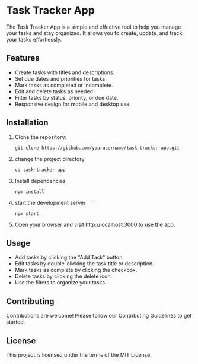 # Task Tracker App

The Task Tracker App is a simple and effective tool to help you manage your tasks and stay organized. It allows you to create, update, and track your tasks effortlessly.

## Features

- Create tasks with titles and descriptions.
- Set due dates and priorities for tasks.
- Mark tasks as completed or incomplete.
- Edit and delete tasks as needed.
- Filter tasks by status, priority, or due date.
- Responsive design for mobile and desktop use.

## Installation

1. Clone the repository:

   ```
   git clone https://github.com/yourusername/task-tracker-app.git
   ```

1. change the project directory
   ```
   cd task-tracker-app
   ```
1. Install dependencies
   ```
   npm install
   ```
1. start the development server``````
   ```
   npm start
   ```
1. Open your browser and visit http://localhost:3000 to use the app.

## Usage

- Add tasks by clicking the "Add Task" button.
- Edit tasks by double-clicking the task title or description.
- Mark tasks as complete by clicking the checkbox.
- Delete tasks by clicking the delete icon.
- Use the filters to organize your tasks.

## Contributing

Contributions are welcome! Please follow our Contributing Guidelines to get started.

## License

This project is licensed under the terms of the MIT License.
